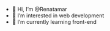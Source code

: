 - 👋 Hi, I’m @Renatamar
- 👀 I’m interested in web development
- 🌱 I’m currently learning front-end


<!---
Renatamar/Renatamar is a ✨ special ✨ repository because its `README.md` (this file) appears on your GitHub profile.
You can click the Preview link to take a look at your changes.
--->
